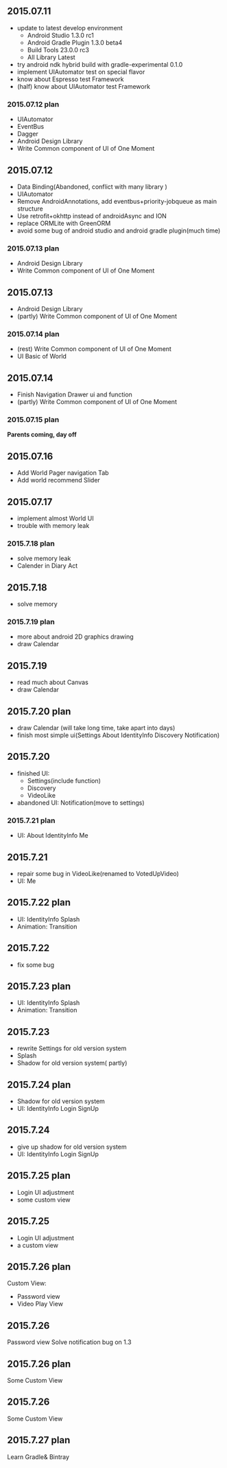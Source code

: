 ## 2015.07.11

- update to latest develop environment
  - Android Studio 1.3.0 rc1
  - Android Gradle Plugin 1.3.0 beta4
  - Build Tools 23.0.0 rc3
  - All Library Latest
- try android ndk hybrid build with gradle-experimental 0.1.0
- implement UIAutomator test on special flavor
- know about Espresso test Framework
- (half) know about UIAutomator test Framework

### 2015.07.12 plan

 - UIAutomator
 - EventBus
 - Dagger
 - Android Design Library
 - Write Common component of UI of One Moment
 
 
## 2015.07.12 
 
  - Data Binding(Abandoned, conflict with many library )
  - UIAutomator
  - Remove AndroidAnnotations, add eventbus+priority-jobqueue as main structure
  - Use retrofit+okhttp instead of androidAsync and ION
  - replace ORMLite with GreenORM
  - avoid some bug of android studio and android gradle plugin(much time)

### 2015.07.13 plan

- Android Design Library
- Write Common component of UI of One Moment

## 2015.07.13

- Android Design Library
- (partly) Write Common component of UI of One Moment

### 2015.07.14 plan

- (rest) Write Common component of UI of One Moment
- UI Basic of World

## 2015.07.14

- Finish Navigation Drawer ui and function
- (partly) Write Common component of UI of One Moment

### 2015.07.15 plan

**Parents coming, day off**

## 2015.07.16 

- Add World Pager navigation Tab
- Add world recommend Slider

## 2015.07.17

- implement almost World UI
- trouble with memory leak

### 2015.7.18 plan

- solve memory leak
- Calender in Diary Act

## 2015.7.18

- solve memory

### 2015.7.19 plan

- more about android 2D graphics drawing
- draw Calendar

## 2015.7.19

- read much about Canvas
- draw Calendar

## 2015.7.20 plan

- draw Calendar (will take long time, take apart into days)
- finish most simple ui(Settings About IdentityInfo Discovery Notification)

## 2015.7.20

- finished UI:
  - Settings(include function)
  - Discovery
  - VideoLike
- abandoned UI: Notification(move to settings)

### 2015.7.21 plan

- UI: About IdentityInfo Me

## 2015.7.21

- repair some bug in VideoLike(renamed to VotedUpVideo)
- UI: Me

## 2015.7.22 plan

- UI: IdentityInfo Splash 
- Animation: Transition

## 2015.7.22 

- fix some bug

## 2015.7.23 plan

- UI: IdentityInfo Splash 
- Animation: Transition

## 2015.7.23

- rewrite Settings for old version system
- Splash
- Shadow for old version system( partly)

## 2015.7.24 plan

- Shadow for old version system
- UI: IdentityInfo Login SignUp

## 2015.7.24

- give up shadow for old version system
- UI: IdentityInfo Login SignUp

## 2015.7.25 plan

- Login UI adjustment
- some custom view

## 2015.7.25

- Login UI adjustment
- a custom view

## 2015.7.26 plan

Custom View:

  - Password view
  - Video Play View
  
## 2015.7.26

Password view
Solve notification bug on 1.3

## 2015.7.26 plan

Some Custom View

## 2015.7.26

Some Custom View

## 2015.7.27 plan

Learn Gradle& Bintray